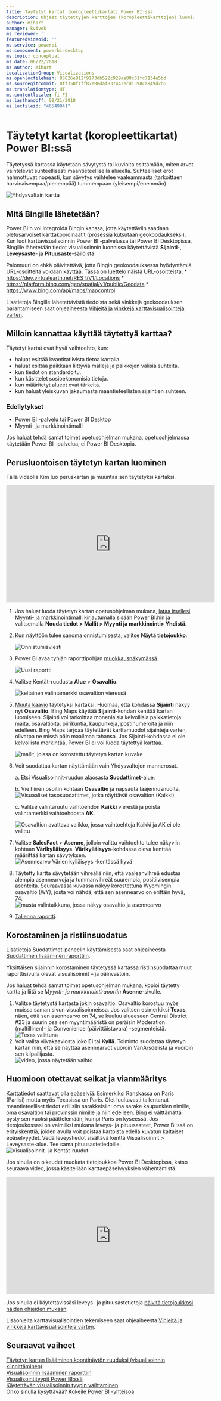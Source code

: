 ```yaml
---
title: Täytetyt kartat (koropleettikartat) Power BI:ssä
description: Ohjeet täytettyjen karttojen (koropleettikarttojen) luomiseksi Power BI:ssä
author: mihart
manager: kvivek
ms.reviewer: ''
featuredvideoid: ''
ms.service: powerbi
ms.component: powerbi-desktop
ms.topic: conceptual
ms.date: 06/22/2018
ms.author: mihart
LocalizationGroup: Visualizations
ms.openlocfilehash: 83826e812f9173db522c929ae80c31fc7134e5bd
ms.sourcegitcommit: 0ff358f1ff87e88daf837443ecd1398ca949d2b6
ms.translationtype: HT
ms.contentlocale: fi-FI
ms.lasthandoff: 09/21/2018
ms.locfileid: "46549841"
---
```

# <a name="filled-maps-choropleths-in-power-bi"></a>Täytetyt kartat (koropleettikartat) Power BI:ssä
Täytetyssä kartassa käytetään sävytystä tai kuvioita esittämään, miten arvot vaihtelevat suhteellisesti maantieteellisellä alueella.  Suhteelliset erot hahmottuvat nopeasti, kun sävytys vaihtelee vaaleammasta (tarkoittaen harvinaisempaa/pienempää) tummempaan (yleisempi/enemmän).    

![Yhdysvaltain kartta](./media/power-bi-visualization-filled-maps-choropleths/large_map.png)

## <a name="what-is-sent-to-bing"></a>Mitä Bingille lähetetään?
Power BI:n voi integroida Bingin kanssa, jotta käytettäviin saadaan oletusarvoiset karttakoordinaatit (prosessia kutsutaan geokoodaukseksi). Kun luot karttavisualisoinnin Power BI -palvelussa tai Power BI Desktopissa, Bingille lähetetään tiedot visualisoinnin luonnissa käytettävistä **Sijainti**-, **Leveysaste**- ja **Pituusaste**-säilöistä.

Palomuuri on ehkä päivitettävä, jotta Bingin geokoodauksessa hyödyntämiä URL-osoitteita voidaan käyttää.  Tässä on luettelo näistä URL-osoitteista:
    * https://dev.virtualearth.net/REST/V1/Locations
    * https://platform.bing.com/geo/spatial/v1/public/Geodata
    * https://www.bing.com/api/maps/mapcontrol

Lisätietoja Bingille lähetettävistä tiedoista sekä vinkkejä geokoodauksen parantamiseen saat ohjeaiheesta [Vihjeitä ja vinkkejä karttavisualisointeja varten](power-bi-map-tips-and-tricks.md).

## <a name="when-to-use-a-filled-map"></a>Milloin kannattaa käyttää täytettyä karttaa?
Täytetyt kartat ovat hyvä vaihtoehto, kun:

* haluat esittää kvantitatiivista tietoa kartalla.
* haluat esittää paikkaan liittyviä malleja ja paikkojen välisiä suhteita.
* kun tiedot on standardoitu.
* kun käsittelet sosioekonomisia tietoja.
* kun määritetyt alueet ovat tärkeitä.
* kun haluat yleiskuvan jakaumasta maantieteellisten sijaintien suhteen.

### <a name="prerequisites"></a>Edellytykset
- Power BI -palvelu tai Power BI Desktop
- Myynti- ja markkinointimalli

Jos haluat tehdä samat toimet opetusohjelman mukana, opetusohjelmassa käytetään Power BI -palvelua, ei Power BI Desktopia.

## <a name="create-a-basic-filled-map"></a>Perusluontoisen täytetyn kartan luominen
Tällä videolla Kim luo peruskartan ja muuntaa sen täytetyksi kartaksi.

<iframe width="560" height="315" src="https://www.youtube.com/embed/ajTPGNpthcg" frameborder="0" allowfullscreen></iframe>


1. Jos haluat luoda täytetyn kartan opetusohjelman mukana, [lataa itsellesi Myynti- ja markkinointimalli](../sample-datasets.md) kirjautumalla sisään Power BI:hin ja valitsemalla **Nouda tiedot \> Mallit \> Myynti ja markkinointi\> Yhdistä**.
2. Kun näyttöön tulee sanoma onnistumisesta, valitse **Näytä tietojoukko**.

   ![Onnistumisviesti](./media/power-bi-visualization-filled-maps-choropleths/power-bi-view-dataset.png)
3. Power BI avaa tyhjän raporttipohjan [muokkausnäkymässä](../service-interact-with-a-report-in-editing-view.md).

    ![Uusi raportti](./media/power-bi-visualization-filled-maps-choropleths/power-bi-blank-canvas.png)
4. Valitse Kentät-ruudusta **Alue** \> **Osavaltio**.    

   ![keltainen valintamerkki osavaltion vieressä](./media/power-bi-visualization-filled-maps-choropleths/img002.png)
5. [Muuta kaavio](power-bi-report-change-visualization-type.md) täytetyksi kartaksi. Huomaa, että kohdassa **Sijainti** näkyy nyt **Osavaltio**. Bing Maps käyttää **Sijainti**-kohdan kenttää kartan luomiseen.  Sijainti voi tarkoittaa monenlaisia kelvollisia paikkatietoja: maita, osavaltioita, piirikuntia, kaupunkeja, postinumeroita ja niin edelleen. Bing Maps tarjoaa täytettävät karttamuodot sijainteja varten, olivatpa ne missä päin maailmaa tahansa. Jos Sijainti-kohdassa ei ole kelvollista merkintää, Power BI ei voi luoda täytettyä karttaa.  

   ![mallit, joissa on korostettu täytetyn kartan kuvake](./media/power-bi-visualization-filled-maps-choropleths/img003.png)
6. Voit suodattaa kartan näyttämään vain Yhdysvaltojen mannerosat.

   a.  Etsi Visualisoinnit-ruudun alaosasta **Suodattimet**-alue.

   b.  Vie hiiren osoitin kohtaan **Osavaltio** ja napsauta laajennusnuolta.  
   ![Visuaaliset tasosuodattimet, jotka näyttävät osavaltion (Kaikki)](./media/power-bi-visualization-filled-maps-choropleths/img004.png)

   c.  Valitse valintaruutu vaihtoehdon **Kaikki** vierestä ja poista valintamerkki vaihtoehdosta **AK**.

   ![Osavaltion avattava valikko, jossa vaihtoehtoja Kaikki ja AK ei ole valittu](./media/power-bi-visualization-filled-maps-choropleths/img005.png)
7. Valitse **SalesFact** \> **Asenne**, jolloin valittu vaihtoehto tulee näkyviin kohtaan **Värikylläisyys**. **Värikylläisyys**-kohdassa oleva kenttää määrittää kartan sävytyksen.  
   ![Asennearvo Värien kylläisyys -kentässä hyvä](./media/power-bi-visualization-filled-maps-choropleths/power-bi-color-saturation.png)
8. Täytetty kartta sävytetään vihreällä niin, että vaaleanvihreä edustaa alempia asennearvoja ja tummanvihreät suurempia, positiivisempia asenteita.  Seuraavassa kuvassa näkyy korostettuna Wyomingin osavaltio (WY), josta voi nähdä, että sen asennearvo on erittäin hyvä, 74.  
   ![musta valintaikkuna, jossa näkyy osavaltio ja asennearvo](./media/power-bi-visualization-filled-maps-choropleths/img007.png)
9. [Tallenna raportti](../service-report-save.md).

## <a name="highlighting-and-cross-filtering"></a>Korostaminen ja ristiinsuodatus
Lisätietoja Suodattimet-paneelin käyttämisestä saat ohjeaiheesta [Suodattimen lisääminen raporttiin](../power-bi-report-add-filter.md).

Yksittäisen sijainnin korostaminen täytetyssä kartassa ristiinsuodattaa muut raporttisivulla olevat visualisoinnit – ja päinvastoin.

Jos haluat tehdä samat toimet opetusohjelman mukana, kopioi täytetty kartta ja liitä se *Myynti- ja markkinointiraportin* **Asenne**-sivulle.

1. Valitse täytetystä kartasta jokin osavaltio.  Osavaltio korostuu myös muissa saman sivun visualisoinneissa. Jos valitsen esimerkiksi **Texas**, näen, että sen asennearvo on 74, se kuuluu alueeseen Central District \#23 ja suurin osa sen myyntimääristä on peräisin Moderation (maltillinen)- ja Convenience (päivittäistavara) ‑segmenteistä.   
   ![Texas valittuna](./media/power-bi-visualization-filled-maps-choropleths/img008.png)
2. Voit valita viivakaaviosta joko **Ei** tai **Kyllä**. Toiminto suodattaa täytetyn kartan niin, että se näyttää asennearvot vuoroin VanArsdelista ja vuoroin sen kilpailijasta.  
   ![video, jossa näytetään vaihto](./media/power-bi-visualization-filled-maps-choropleths/img009.gif)

## <a name="considerations-and-troubleshooting"></a>Huomioon otettavat seikat ja vianmääritys
Karttatiedot saattavat olla epäselviä.  Esimerkiksi Ranskassa on Paris (Pariisi) mutta myös Texasissa on Paris. Olet luultavasti tallentanut maantieteelliset tiedot erillisiin sarakkeisiin: oma sarake kaupunkien nimille, oma osavaltion tai provinssin nimille ja niin edelleen. Bing ei välttämättä pysty sen vuoksi päättelemään, kumpi Paris on kyseessä. Jos tietojoukossasi on valmiiksi mukana leveys- ja pituusasteet, Power BI:ssä on erityiskenttiä, joiden avulla voit poistaa kartoista edellä kuvatun kaltaiset epäselvyydet. Vedä leveystiedot sisältävä kenttä Visualisoinnit \> Leveysaste-alue.  Tee sama pituusastetiedoille.  
![Visualisoinnit- ja Kentät-ruudut](./media/power-bi-visualization-filled-maps-choropleths/pbi_latitude.png)

Jos sinulla on oikeudet muokata tietojoukkoa Power BI Desktopissa, katso seuraava video, jossa käsitellään karttaepäselvyyksien vähentämistä.

<iframe width="560" height="315" src="https://www.youtube.com/embed/Co2z9b-s_yM" frameborder="0" allowfullscreen></iframe>

Jos sinulla ei käytettävissäsi leveys- ja pituusastetietoja [päivitä tietojoukkosi näiden ohjeiden mukaan](https://support.office.com/article/Maps-in-Power-View-8A9B2AF3-A055-4131-A327-85CC835271F7).

Lisäohjeita karttavisualisointien tekemiseen saat ohjeaiheesta [Vihjeitä ja vinkkejä karttavisualisointeja varten](power-bi-map-tips-and-tricks.md).

## <a name="next-steps"></a>Seuraavat vaiheet
[Täytetyn kartan lisääminen koontinäytön ruuduksi (visualisoinnin kiinnittäminen)](../consumer/end-user-tiles.md)    
 [Visualisoinnin lisääminen raporttiin](power-bi-report-add-visualizations-i.md)  
 [Visualisointityypit Power BI:ssä](power-bi-visualization-types-for-reports-and-q-and-a.md)    
 [Käytettävän visualisoinnin tyypin vaihtaminen](power-bi-report-change-visualization-type.md)      
Onko sinulla kysyttävää? [Kokeile Power BI -yhteisöä](http://community.powerbi.com/)
